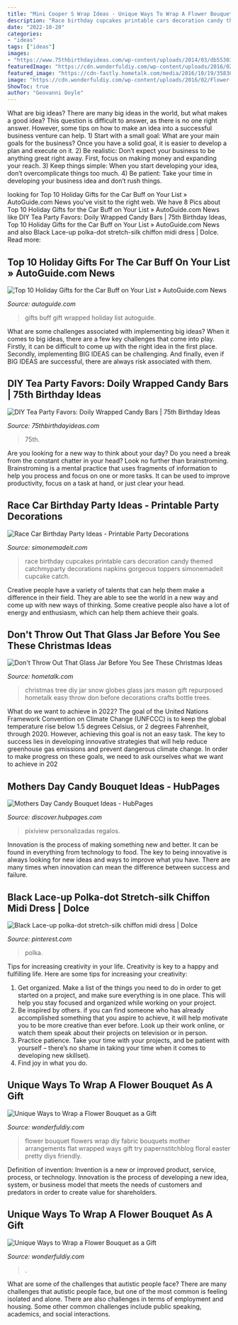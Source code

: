 ```yaml
---
title: "Mini Cooper S Wrap Ideas - Unique Ways To Wrap A Flower Bouquet As A Gift"
description: "Race birthday cupcakes printable cars decoration candy themed catchmyparty decorations napkins gorgeous toppers simonemadeit cupcake catch"
date: "2022-10-20"
categories:
- "ideas"
tags: ["ideas"]
images:
- "https://www.75thbirthdayideas.com/wp-content/uploads/2014/03/db55303306994d9d7708fa8a496d3149.jpg"
featuredImage: "https://cdn.wonderfuldiy.com/wp-content/uploads/2016/02/Flower-Bouquet.jpg"
featured_image: "https://cdn-fastly.hometalk.com/media/2016/10/19/3583085/s-don-t-throw-out-that-glass-jar-before-you-see-these-christmas-ideas-christmas-decorations.jpg?size=1600x1000&amp;nocrop=1"
image: "https://cdn.wonderfuldiy.com/wp-content/uploads/2016/02/Flower-Bouquet.jpg"
ShowToc: true
author: "Geovanni Doyle"
---
```



What are big ideas?
There are many big ideas in the world, but what makes a good idea? This question is difficult to answer, as there is no one right answer. However, some tips on how to make an idea into a successful business venture can help. 1) Start with a small goal: What are your main goals for the business? Once you have a solid goal, it is easier to develop a plan and execute on it. 2) Be realistic: Don’t expect your business to be anything great right away. First, focus on making money and expanding your reach. 3) Keep things simple: When you start developing your idea, don’t overcomplicate things too much. 4) Be patient: Take your time in developing your business idea and don’t rush things.

	

		
looking for Top 10 Holiday Gifts for the Car Buff on Your List » AutoGuide.com News you've visit to the right web. We have 8 Pics about Top 10 Holiday Gifts for the Car Buff on Your List » AutoGuide.com News like DIY Tea Party Favors: Doily Wrapped Candy Bars | 75th Birthday Ideas, Top 10 Holiday Gifts for the Car Buff on Your List » AutoGuide.com News and also Black Lace-up polka-dot stretch-silk chiffon midi dress | Dolce. Read more:
		
    
## Top 10 Holiday Gifts For The Car Buff On Your List » AutoGuide.com News

<img loading=lazy src="https://www.autoguide.com/blog/wp-content/uploads/2012/12/car-gift-wrapped.jpg" onerror="this.onerror=null;this.src='https://tse2.mm.bing.net/th?id=OIP.9XSnWGJxW2gknqmrE_Jg2wHaEi&amp;pid=15.1';" alt="Top 10 Holiday Gifts for the Car Buff on Your List » AutoGuide.com News">

_Source: autoguide.com_

>gifts buff gift wrapped holiday list autoguide. 

	

What are some challenges associated with implementing big ideas?
When it comes to big ideas, there are a few key challenges that come into play. Firstly, it can be difficult to come up with the right idea in the first place. Secondly, implementing BIG IDEAS can be challenging. And finally, even if BIG IDEAS are successful, there are always risk associated with them.

    
## DIY Tea Party Favors: Doily Wrapped Candy Bars | 75th Birthday Ideas

<img loading=lazy src="https://www.75thbirthdayideas.com/wp-content/uploads/2014/03/db55303306994d9d7708fa8a496d3149.jpg" onerror="this.onerror=null;this.src='https://tse2.mm.bing.net/th?id=OIP.DvP61oKXHx9_WV6bYauY2wHaLH&amp;pid=15.1';" alt="DIY Tea Party Favors: Doily Wrapped Candy Bars | 75th Birthday Ideas">

_Source: 75thbirthdayideas.com_

>75th. 

	

Are you looking for a new way to think about your day? Do you need a break from the constant chatter in your head? Look no further than brainstroming. Brainstroming is a mental practice that uses fragments of information to help you process and focus on one or more tasks. It can be used to improve productivity, focus on a task at hand, or just clear your head.

    
## Race Car Birthday Party Ideas - Printable Party Decorations

<img loading=lazy src="http://www.simonemadeit.com/wp-content/uploads/2012/04/dsc00344.jpg" onerror="this.onerror=null;this.src='https://tse3.mm.bing.net/th?id=OIP.Jaf6aa1kCvAFrcXC4kCFUwHaFj&amp;pid=15.1';" alt="Race Car Birthday Party Ideas - Printable Party Decorations">

_Source: simonemadeit.com_

>race birthday cupcakes printable cars decoration candy themed catchmyparty decorations napkins gorgeous toppers simonemadeit cupcake catch. 

	

Creative people have a variety of talents that can help them make a difference in their field. They are able to see the world in a new way and come up with new ways of thinking. Some creative people also have a lot of energy and enthusiasm, which can help them achieve their goals.

    
## Don&#039;t Throw Out That Glass Jar Before You See These Christmas Ideas

<img loading=lazy src="https://cdn-fastly.hometalk.com/media/2016/10/19/3583085/s-don-t-throw-out-that-glass-jar-before-you-see-these-christmas-ideas-christmas-decorations.jpg?size=1600x1000&amp;nocrop=1" onerror="this.onerror=null;this.src='https://tse3.mm.bing.net/th?id=OIP.l_2A-ZDVR35ArqG7WWs79AHaLM&amp;pid=15.1';" alt="Don&#039;t Throw Out That Glass Jar Before You See These Christmas Ideas">

_Source: hometalk.com_

>christmas tree diy jar snow globes glass jars mason gift repurposed hometalk easy throw don before decorations crafts bottle trees. 

	

What do we want to achieve in 2022?
The goal of the United Nations Framework Convention on Climate Change (UNFCCC) is to keep the global temperature rise below 1.5 degrees Celsius, or 2 degrees Fahrenheit, through 2020. However, achieving this goal is not an easy task. The key to success lies in developing innovative strategies that will help reduce greenhouse gas emissions and prevent dangerous climate change. In order to make progress on these goals, we need to ask ourselves what we want to achieve in 202
    
## Mothers Day Candy Bouquet Ideas - HubPages

<img loading=lazy src="https://images.saymedia-content.com/.image/t_share/MTc5OTY3MTMyMDMyNjQwMTIy/mothers-day-candy-bouquet-ideas.jpg" onerror="this.onerror=null;this.src='https://tse3.mm.bing.net/th?id=OIP.ljQfYLgpphKSFg5a4ZmMewHaGB&amp;pid=15.1';" alt="Mothers Day Candy Bouquet Ideas - HubPages">

_Source: discover.hubpages.com_

>pixiview personalizadas regalos. 

	

Innovation is the process of making something new and better. It can be found in everything from technology to food. The key to being innovative is always looking for new ideas and ways to improve what you have. There are many times when innovation can mean the difference between success and failure.

    
## Black Lace-up Polka-dot Stretch-silk Chiffon Midi Dress | Dolce

<img loading=lazy src="https://i.pinimg.com/736x/04/c4/3c/04c43cb84c2e9c7b33f42d1bd22ce451.jpg" onerror="this.onerror=null;this.src='https://tse4.mm.bing.net/th?id=OIP.6geLzJ7p7NBplgE0YiaMRQHaLH&amp;pid=15.1';" alt="Black Lace-up polka-dot stretch-silk chiffon midi dress | Dolce">

_Source: pinterest.com_

>polka. 

	

Tips for increasing creativity in your life.
Creativity is key to a happy and fulfilling life. Here are some tips for increasing your creativity: 
1. Get organized. Make a list of the things you need to do in order to get started on a project, and make sure everything is in one place. This will help you stay focused and organized while working on your project. 
2. Be inspired by others. if you can find someone who has already accomplished something that you aspire to achieve, it will help motivate you to be more creative than ever before. Look up their work online, or watch them speak about their projects on television or in person. 
3. Practice patience. Take your time with your projects, and be patient with yourself – there’s no shame in taking your time when it comes to developing new skillset). 
4. Find joy in what you do.

    
## Unique Ways To Wrap A Flower Bouquet As A Gift

<img loading=lazy src="https://cdn.wonderfuldiy.com/wp-content/uploads/2016/02/Fabric-Wrap.jpg" onerror="this.onerror=null;this.src='https://tse3.mm.bing.net/th?id=OIP.jT9Ue48vnqYGVlGWuvpEkgHaLH&amp;pid=15.1';" alt="Unique Ways to Wrap a Flower Bouquet as a Gift">

_Source: wonderfuldiy.com_

>flower bouquet flowers wrap diy fabric bouquets mother arrangements flat wrapped ways gift try papernstitchblog floral easter pretty diys friendly. 

	

Definition of invention:
Invention is a new or improved product, service, process, or technology. Innovation is the process of developing a new idea, system, or business model that meets the needs of customers and predators in order to create value for shareholders.

    
## Unique Ways To Wrap A Flower Bouquet As A Gift

<img loading=lazy src="https://cdn.wonderfuldiy.com/wp-content/uploads/2016/02/Flower-Bouquet.jpg" onerror="this.onerror=null;this.src='https://tse2.mm.bing.net/th?id=OIP.WLXxHJ2Wt-Bc6uVcG2moOQHaLH&amp;pid=15.1';" alt="Unique Ways to Wrap a Flower Bouquet as a Gift">

_Source: wonderfuldiy.com_

>. 

	

What are some of the challenges that autistic people face?
There are many challenges that autistic people face, but one of the most common is feeling isolated and alone. There are also challenges in terms of employment and housing. Some other common challenges include public speaking, academics, and social interactions.

